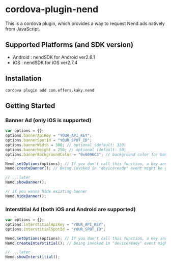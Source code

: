 # cordova-plugin-nend

This is a cordova plugin, which provides a way to request Nend ads natively from JavaScript.

## Supported Platforms (and SDK version)

* Android : nendSDK for Android ver2.6.1
* iOS : nendSDK for iOS ver2.7.4

## Installation

```
cordova plugin add com.effers.kaky.nend
```

## Getting Started

### Banner Ad (only iOS is supported)

```javascript
var options = {};
options.bannerApiKey = "YOUR_API_KEY";
options.bannerSpotId = "YOUR_SPOT_ID";
options.bannerWidth = 300; // optional (default: 320)
options.bannerHeight = 250; // optional (default: 50)
options.bannerBackgroundColor = "0x6096C3"; // background color for banner view (default: "0xFFFFFF")

Nend.setOptions(options); // If you don't call this function, a key and an id for testing will be used instead.
Nend.createBanner(); // Being invoked in "deviceready" event might be good.

// ...later
Nend.showBanner();

// if you wanna hide existing banner
Nend.hideBanner();
```

### Interstitial Ad (both iOS and Android are supported)

```javascript
var options = {};
options.interstitialApiKey = "YOUR_API_KEY";
options.interstitialSpotId = "YOUR_SPOT_ID";

Nend.setOptions(options); // If you don't call this function, a key and an id for testing will be used instead.
Nend.createInterstitial(); // Being invoked in "deviceready" event might be good.

// ...later
Nend.showInterstitial();
```
